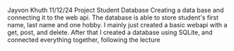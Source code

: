 Jayvon Khuth
11/12/24
Project Student Database
Creating a data base and connecting it to the web api. The database is able to store student's first name, last name and one hobby.  I mainly just created a basic webapi with a get, post, and delete. After that I created a database using SQLite, and connected everything together, following the lecture
